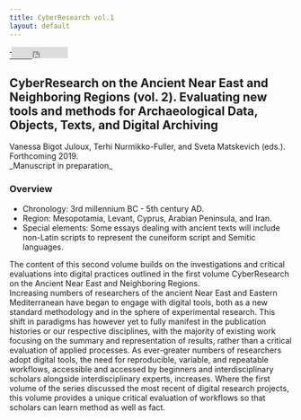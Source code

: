 ```yaml
---
title: CyberResearch vol.1
layout: default
---
```

<div class="social">
  <span class="twitter">
  <!--<a href="https://twitter.com/share?ref_src=twsrc%5Etfw" class="twitter-share-button" data-show-count="false">Tweet</a><script async src="https://platform.twitter.com/widgets.js" charset="utf-8"></script>-->
    <a href="http://twitter.com/share" class="twitter-share-button" data-url="https://vbigot-juloux.github.io/ane-research-humanities/docs/CyberResearch-vol2">Tweet</a>
		<script>!function(d,s,id){var js,fjs=d.getElementsByTagName(s)[0],p=/^http:/.test(d.location)?'http':'https';if(!d.getElementById(id)){js=d.createElement(s);js.id=id;js.src=p+'://platform.twitter.com/widgets.js';fjs.parentNode.insertBefore(js,fjs);}}(document, 'script', 'twitter-wjs');</script>
  </span>
  <span class="Facebook">
<iframe src="https://www.facebook.com/plugins/like.php?href=https://vbigot-juloux.github.io/ane-research-humanities/docs/CyberResearch-vol2&amp;show_faces=false&amp;layout=button_count" scrolling="no" frameborder="0" style="height: 20px; width: 100px; margin-left: -40px" allowTransparency="true"></iframe>
</span>
 </div>
 
<h2> CyberResearch on the Ancient Near East and Neighboring Regions (vol. 2). Evaluating new tools and methods for Archaeological Data, Objects, Texts, and Digital Archiving</h2>
Vanessa Bigot Juloux, Terhi Nurmikko-Fuller, and Sveta Matskevich (eds.). Forthcoming 2019.<br />
_Manuscript in preparation_
<h3> Overview</h3>
<ul>
	<li>Chronology: 3rd millennium BC - 5th century AD.</li>
	<li>Region: Mesopotamia, Levant, Cyprus, Arabian Peninsula, and Iran.</li>
	<li>Special elements: Some essays dealing with ancient texts will include non-Latin scripts to represent the cuneiform script and Semitic languages.</li>
</ul>
<p style="padding-bottom: 200px">The content of this second volume builds on the investigations and critical evaluations into digital practices outlined in the first volume CyberResearch on the Ancient Near East and Neighboring Regions.<br />
Increasing numbers of researchers of the ancient Near East and Eastern Mediterranean have began to engage with digital tools, both as a new standard methodology and in the sphere of experimental research. This shift in paradigms has however yet to fully manifest in the publication histories or our respective disciplines, with the majority of existing work focusing on the summary and representation of results, rather than a critical evaluation of applied processes. As ever-greater numbers of researchers adopt digital tools, the need for reproducible, variable, and repeatable workflows, accessible and accessed by beginners and interdisciplinary scholars alongside interdisciplinary experts, increases. Where the first volume of the series discussed the most recent of digital research projects, this volume provides a unique critical evaluation of workflows so that scholars can learn method as well as fact. </p>

